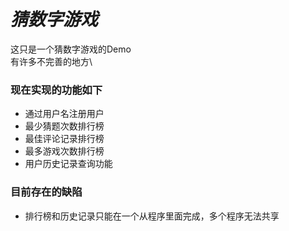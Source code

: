 # *猜数字游戏*
这只是一个猜数字游戏的Demo\
有许多不完善的地方\

### **现在实现的功能如下**
* 通过用户名注册用户
* 最少猜题次数排行榜
* 最佳评论记录排行榜
* 最多游戏次数排行榜
* 用户历史记录查询功能

### **目前存在的缺陷**
* 排行榜和历史记录只能在一个从程序里面完成，多个程序无法共享
